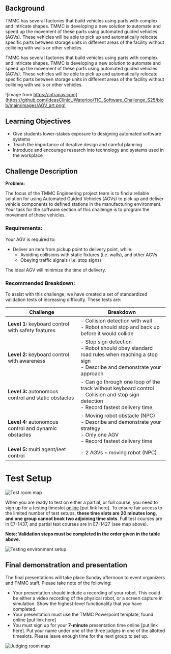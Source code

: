 ## Background

TMMC has several factories that build vehicles using parts with complex and intricate shapes. TMMC is developing a new solution to automate and speed up the movement of these parts using automated guided vehicles (AGVs). These vehicles will be able to pick up and automatically relocate specific parts between storage units in different areas of the facility without colliding with walls or other vehicles. 


TMMC has several factories that build vehicles using parts with complex and intricate shapes. TMMC is developing a new solution to automate and speed up the movement of these parts using automated guided vehicles (AGVs). These vehicles will be able to pick up and automatically relocate specific parts between storage units in different areas of the facility without colliding with walls or other vehicles.

![image from https://intranav.com](https://github.com/IdeasClinicUWaterloo/TIC_Software_Challenge_S25/blob/main/images/AGV_art.png)


## Learning Objectives

- Give students lower-stakes exposure to designing automated software systems
- Teach the importance of iterative design and careful planning
- Introduce and encourage research into technology and systems used in the workplace

## Challenge Description

**Problem:**

The focus of the TMMC Engineering project team is to find a reliable solution for using Automated Guided Vehicles (AGVs) to pick up and deliver vehicle components to defined stations in the manufacturing environment. Your task for the software section of this challenge is to program the movement of these vehicles.

### Requirements:

Your AGV is required to:

- Deliver an item from pickup point to delivery point, while:
  - Avoiding collisions with static fixtures (i.e. walls), and other AGVs
  - Obeying traffic signals (i.e. stop signs)

The ideal AGV will minimize the time of delivery.

### Recommended Breakdown:
To assist with this challenge, we have created a set of standardized validation tests of increasing difficulty. These tests are:

| **Challenge** | **Breakdown** |
|------------|----------------------------|
|**Level 1:** keyboard control with safety features| - Collision detection with wall <br> - Robot should stop and back up before it would collide
|**Level 2:** keyboard control with awareness|- Stop sign detection <br>- Robot should obey standard road rules when reaching a stop sign <br> - Describe and demonstrate your approach
|**Level 3:** autonomous control and static obstacles|- Can go through one loop of the track without keyboard control <br>- Collision and stop sign detection <br>- Record fastest delivery time
|**Level 4:** autonomous control and dynamic obstacles|- Moving robot obstacle (NPC) <br>- Describe and demonstrate your strategy <br>- Only one AGV <br>- Record fastest delivery time
|**Level 5:** multi agent/leet control|- 2 AGVs + moving robot (NPC)


# Test Setup

![Test room map](https://github.com/IdeasClinicUWaterloo/TIC_Software_Challenge_S25/blob/main/images/test_setup_1.png)


When you are ready to test on either a partial, or full course, you need to sign up for a testing timeslot [online]() [put link here]. To ensure fair access to the limited number of test setups, **these time slots are 20 minutes long, and one group cannot book two adjoining time slots**. Full test courses are in E7-1437, and partial test courses are in E7-1427 (see map above).

**Note: Validation steps must be completed in the order given in the table above.**

![Testing environment setup](https://github.com/IdeasClinicUWaterloo/TIC_Software_Challenge_S25/blob/main/images/test_setup_2.png)

## Final demonstration and presentation

The final presentations will take place Sunday afternoon to event organizers and TMMC staff. Please take note of the following:

- Your presentation should include a recording of your robot. This could be either a video recording of the physical robot, or a screen capture in simulation. Show the highest-level functionality that you have completed.
- Your presentation must use the TMMC Powerpoint template, found online \[put link here\]
- You must sign up for your **7-minute** presentation time online \[put link here\]. Put your name under one of the three judges in one of the allotted timeslots. Please leave enough time for the next group to set up.

![Judging room map](https://github.com/IdeasClinicUWaterloo/TIC_Software_Challenge_S25/blob/main/images/test_setup_3.png)